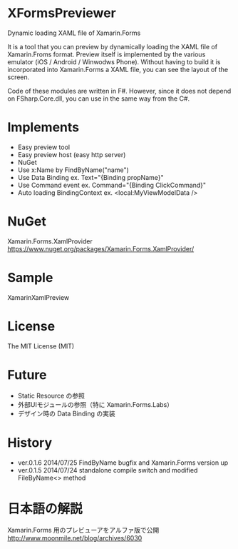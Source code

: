 XFormsPreviewer
===============
Dynamic loading XAML file of Xamarin.Forms

It is a tool that you can preview by dynamically loading the XAML file of Xamarin.Froms format.
Preview itself is implemented by the various emulator (iOS / Android / Winwodws Phone).
Without having to build it is incorporated into Xamarin.Forms a XAML file, 
you can see the layout of the screen.

Code of these modules are written in F#. 
However, since it does not depend on FSharp.Core.dll, you can use in the same way from the C#.

# Implements 

- Easy preview tool
- Easy preview host (easy http server)
- NuGet
- Use x:Name by FindByName<T>("name")
- Use Data Binding ex. Text="{Binding propName}"
- Use Command event ex. Command="{Binding ClickCommand}"
- Auto loading BindingContext ex. <local:MyViewModelData />

# NuGet

Xamarin.Forms.XamlProvider
https://www.nuget.org/packages/Xamarin.Forms.XamlProvider/

# Sample

XamarinXamlPreview

# License

The MIT License (MIT)

# Future

- Static Resource の参照
- 外部UIモジュールの参照（特に Xamarin.Forms.Labs）
- デザイン時の Data Binding の実装

# History

- ver.0.1.6 2014/07/25 FindByName bugfix and Xamarin.Forms version up
- ver.0.1.5 2014/07/24 standalone compile switch and modified FileByName<> method

# 日本語の解説

Xamarin.Forms 用のプレビューアをアルファ版で公開 
http://www.moonmile.net/blog/archives/6030
